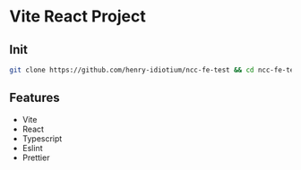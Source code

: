# Vite React Project

## Init

   ```bash
   git clone https://github.com/henry-idiotium/ncc-fe-test && cd ncc-fe-test && npm i
   ```

## Features

- Vite
- React
- Typescript
- Eslint
- Prettier
